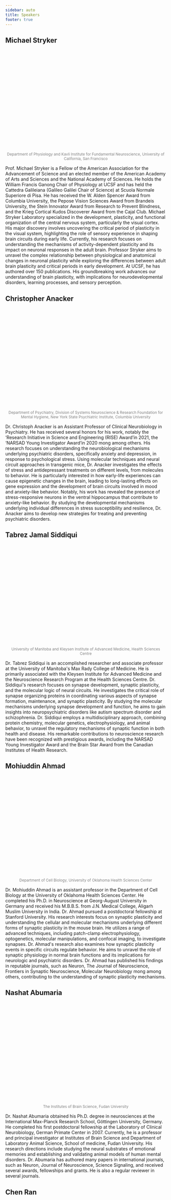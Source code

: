 ```yaml
---
sidebar: auto
title: Speakers
footer: true
---
```

## Michael Stryker
<div>
    <center>
        <img :src="$withBase('stryker-fac_0.jpg')" style='height:20rem;'><br>
        	<small style='color:grey;'>
                Department of Physiology and Kavli Institute for Fundamental Neuroscience, University of California, San Francisco
            </small>
    </center>
</div>

Prof. Michael Stryker is a Fellow of the American Association for the Advancement of Science and an elected member of the American Academy of Arts and Sciences and the National Academy of Sciences. He holds the William Francis Ganong Chair of Physiology at UCSF and has held the Cattedra Galileiana (Galileo Galilei Chair of Science) at Scuola Normale Superiore di Pisa. He has received the W. Alden Spencer Award from Columbia University, the Pepose Vision Sciences Award from Brandeis University, the Stein Innovator Award from Research to Prevent Blindness, and the Krieg Cortical Kudos Discoverer Award from the Cajal Club. Michael Stryker Laboratory specialized in the development, plasticity, and functional organization of the central nervous system, particularly the visual cortex. His major discovery involves uncovering the critical period of plasticity in the visual system, highlighting the role of sensory experience in shaping brain circuits during early life. Currently, his research focuses on understanding the mechanisms of activity-dependent plasticity and its impact on neuronal responses in the adult brain. Professor Stryker aims to unravel the complex relationship between physiological and anatomical changes in neuronal plasticity while exploring the differences between adult brain plasticity and critical periods in early development. At UCSF, he has authored over 150 publications. His groundbreaking work advances our understanding of brain plasticity, with implications for neurodevelopmental disorders, learning processes, and sensory perception. 

## Christopher Anacker

<div>
    <center>
        <img :src="$withBase('Christoph Anacker.jpeg')" style='height:20rem;'><br>
        	<small style='color:grey;'>
                Department of Psychiatry, Division of Systems Neuroscience & Research Foundation for Mental Hygiene, New York State Psychiatric Institute, Columbia University
            </small>
    </center>
</div>

Dr. Christoph Anacker is an Assistant Professor of Clinical Neurobiology in Psychiatry. He has received several honors for his work, notably the ‘Research Initiative in Science and Engineering (RISE) Award’in 2021, the ‘NARSAD Young Investigator Award’in 2020 mong among others. His research focuses on understanding the neurobiological mechanisms underlying psychiatric disorders, specifically anxiety and depression, in response to psychological stress. Using molecular techniques and neural circuit approaches in transgenic mice, Dr. Anacker investigates the effects of stress and antidepressant treatments on different levels, from molecules to behavior. He is particularly interested in how early-life experiences can cause epigenetic changes in the brain, leading to long-lasting effects on gene expression and the development of brain circuits involved in mood and anxiety-like behavior. Notably, his work has revealed the presence of stress-responsive neurons in the ventral hippocampus that contribute to anxiety-like behavior. By studying the developmental mechanisms underlying individual differences in stress susceptibility and resilience, Dr. Anacker aims to develop new strategies for treating and preventing psychiatric disorders. 

## Tabrez Jamal Siddiqui

<div>
    <center>
        <img :src="$withBase('Tabrez Jamal  Siddiqui.jpg')" style='height:20rem;'><br>
        	<small style='color:grey;'>
                University of Manitoba and Kleysen Institute of Advanced Medicine, Health Sciences Centre
            </small>
    </center>
</div>



Dr. Tabrez Siddiqui is an accomplished researcher and associate professor at the University of Manitoba's Max Rady College of Medicine. He is primarily associated with the Kleysen Institute for Advanced Medicine and the Neuroscience Research Program at the Health Sciences Centre. Dr. Siddiqui's research focuses on synapse development, synaptic plasticity, and the molecular logic of neural circuits. He investigates the critical role of synapse organizing proteins in coordinating various aspects of synapse formation, maintenance, and synaptic plasticity. By studying the molecular mechanisms underlying synapse development and function, he aims to gain insights into neuropsychiatric disorders like autism spectrum disorder and schizophrenia. Dr. Siddiqui employs a multidisciplinary approach, combining protein chemistry, molecular genetics, electrophysiology, and animal behavior, to unravel the regulatory mechanisms of synaptic function in both health and disease. His remarkable contributions to neuroscience research have been recognized with prestigious awards, including the NARSAD Young Investigator Award and the Brain Star Award from the Canadian Institutes of Health Research.

## Mohiuddin Ahmad   

<div>
    <center>
        <img :src="$withBase('Mohiuddin Ahmad.jpg')" style='height:20rem;'><br>
        	<small style='color:grey;'>
                Department of Cell Biology, University of Oklahoma Health Sciences Center
            </small>
    </center>
</div>

Dr. Mohiuddin Ahmad is an assistant professor in the Department of Cell Biology at the University of Oklahoma Health Sciences Center. He completed his Ph.D. in Neuroscience at Georg-August University in Germany and received his M.B.B.S. from J.N. Medical College, Aligarh Muslim University in India. Dr. Ahmad pursued a postdoctoral fellowship at Stanford University. His research interests focus on synaptic plasticity and understanding the cellular and molecular mechanisms underlying different forms of synaptic plasticity in the mouse brain. He utilizes a range of advanced techniques, including patch-clamp electrophysiology, optogenetics, molecular manipulations, and confocal imaging, to investigate synapses. Dr. Ahmad's research also examines how synaptic plasticity events in specific circuits regulate behavior. He aims to unravel the role of synaptic physiology in normal brain functions and its implications for neurologic and psychiatric disorders. Dr. Ahmad has published his findings in reputable journals, such as Neuron, The Journal of Neuroscience, Frontiers in Synaptic Neuroscience, Molecular Neurobiology mong among others, contributing to the understanding of synaptic plasticity mechanisms. 

## Nashat Abumaria   

<div>
    <center>
        <img :src="$withBase('Nashat Abumaria.jpg')" style='height:20rem;'><br>
        	<small style='color:grey;'>
                The Institutes of Brain Science, Fudan University
            </small>
    </center>
</div>

Dr. Nashat Abumaria obtained his Ph.D. degree in neurosciences at the International Max-Planck Research School, Göttingen University, Germany. He completed his first postdoctoral fellowship at the Laboratory of Clinical Neurobiology, German Primate Center in 2007. Currently, he is a professor and principal investigator at Institutes of Brain Science and Department of Laboratory Animal Science, School of medicine, Fudan University. His research directions include studying the neural substrates of emotional memories and establishing and validating animal models of human mental disorders. Dr. Abumaria has authored many papers in international journals, such as Neuron, Journal of Neuroscience, Science Signaling, and received several awards, fellowships and grants. He is also a regular reviewer in several journals.

## **Chen Ran**   

<div>
    <center>
        <img :src="$withBase('Chen-Ran.jpg')" style='height:20rem;'><br>
        	<small style='color:grey;'>
                Department of Neuroscience, Scripps Research
            </small>
    </center>
</div>



Dr. Chen Ran, an assistant Professor at Scripps Research, aims to reveal basic principles of how the brain encodes and processes information and shed light on the development of novel therapeutics for treating hypertension, obesity, diabetes, indigestion, eating disorders, pulmonary diseases, nausea, visceral pain, infection-induced sickness behaviors, and many others. Combining in vivo functional imaging, electrophysiological recordings, and mouse genetics, neuronal activity manipulation (optogenetics, chemogenetics), animal behavior, neural circuit tracing and others, He will unravel how the nervous system detects mechanical, chemical, and thermal stimuli from the periphery to synthesize our internal sensations, such as satiety, hunger, nausea, hypoxia, and visceral pain. Dr. Chen Ran graduated from Peking University with a bachelor's degree. From 2017 to 2023, he is a postdoctoral fellow in the lab of Prof. Stephen Liberles at the Department of Cell Biology, Harvard Medical School. Dr. Ran has made notable contributions to the field, which have been published in renowned journals, such as Nature, Cell, Nat Neuroscience, Journal of neuroscience mong among others. 

## Xinyu Zhao

<div>
    <center>
        <img :src="$withBase('赵昕宇.jpg')" style='height:20rem;'><br>
        	<small style='color:grey;'>
                School of life science, Tsinghua University
            </small>
    </center>
</div>


Dr. Xinyu Zhao is an assistant professor and doctoral supervisor at the Tsinghua University School of Life Sciences, the Tsinghua-IDG/McGovern Institute for Brain Research, and the Tsinghua-Peking Joint Center for Life Sciences. Having joined these institutions in 2022, he is spearheading research into the neural mechanisms of learning processes. Before his affiliation with Tsinghua, Dr. Zhao cultivated expertise in the neural mechanisms of vision and memory at Northwestern University and the Howard Hughes Medical Institute (HHMI) in the USA. His current research utilizes state-of-the-art technologies including electrophysiology, optical imaging, and virtual reality behavioral studies. Dr. Zhao's lab is focused on understanding the role of cellular-level computations like synaptic plasticity in neural circuit operations, and unraveling the algorithmic foundations of complex learning behaviors. Concurrently, they are developing neural network learning models combining computational neuroscience with artificial intelligence techniques. He has published several research papers in Nature Neuroscience, Neuron, Nature Communications, Journal of Neuroscience and other internationally journals.

## Yatu Guo

<div>
    <center>
        <img :src="$withBase('郭雅图.jpg')" style='height:20rem;'><br>
        	<small style='color:grey;'>
                Tianjin Eye Hospital
            </small>
    </center>
</div>

Dr. Yatu Guo is the deputy chief physician in Tianjin Eye Hospital. Her main research areas are strabismus, amblyopia and pediatric eye diseases, binocular vision development, visual nerve electrophysiology, visual development assessment of special children, and the influence of nutritional status on children's vision and cognition, and other clinical and basic translational medicine research. She is a member of the Youth Committee of the Tianjin Academy of Ophthalmology, a member of the Visual Physiology Group of the Tianjin Academy of Ophthalmology, a member of the optometry Group of the Tianjin Academy of Ophthalmology, and a member of the Food and Nutrition Committee of the Tianjin Anti-Aging Association. In recent years, she presided over and participated in 5 national and provincial level projects, and undertook projects such as "Tianjin's third batch of special Talents Support Plan" and "Tianjin Health and family Planning Industry high-level talents - Young medical talents".

## Yongchun Yu

<div>
    <center>
        <img :src="$withBase('禹永春.jpg')" style='height:20rem;'><br>
        	<small style='color:grey;'>
                The Institutes of Brain Science, Fudan University
            </small>
    </center>
</div>

Dr. Yongchun Yu received his Ph.D. degree in neurobiology at the Fudan University in 2006. From 2006 to 2009, he was a postdoctoral fellow in the University of Texas Health Science Center and the Memorial Sloan Kettering Cancer Center. He is mainly engaged in the development of mammalian cortical synaptic circuits, especially in the study of electrical synapses on the development of cortical neural circuits and transplantation of interneurons to promote the elimination of fear memories. Dr. Yu has authored papers in several prominent international journals, such as Nature, Neuron, Nature Communications, Protein Cell. Dr. Yu is currently the vice director of the Frontiers Center for Brain Science and the vice director of the State Key Laboratory of Medical Neurobiology. Dr. Yu is the leader of the major project of 2030 "Brain Science and Brain-like Research", winner of the National Science Fund for Outstanding Young Scholars, leading talents of science and technology innovation for young and middle-aged people of the Ministry of Science and Technology, and winners of Shanghai Excellent Academic Leaders. He has won many honorary titles such as Zhang Xiangtong Neuroscience Young Scientist Award and Meiji Life Science Excellence Award.

## Jiayi Zhang

<div>
    <center>
        <img :src="$withBase('张嘉漪.png')" style='height:20rem;'><br>
        	<small style='color:grey;'>
                The Institutes of Brain Science, Fudan University
            </small>
    </center>
</div>

Dr. Jiayi Zhang received her Ph.D. degree from Brown University. She was a Brown-Coxe postdoctoral fellow in Yale University and joined Institutes of Brain Science at Fudan University in 2012. Her research interests include development and function of visual circuit and restoration of visual function. With a strong physics and neuroscience background, Dr. Zhang has utilized inter-disciplinary approaches to develop novel technologies for treating neural (visual in particular) disorders. Jiayi Zhang has published many papers in journals including Neuron, Advanced Materials and Nature Communications in the past five years, which was cited for over 1000 times by journals including Nature Nanotechnology. She is currently the vice director of State Key Laboratory of Medical Neurobiology and the vice chairman of the Young Scholar Panel and fellow for Chinese Association for Physiological Sciences (CAPS).

## Yu Gu

<div>
    <center>
        <img :src="$withBase('顾宇.png')" style='height:20rem;'><br>
        	<small style='color:grey;'>
                The Institutes of Brain Science, Fudan University
            </small>
    </center>
</div>

Dr. Yu Gu received his Ph.D. degree of neuroscience from University of Maryland in 2014.From 2014 to 2017, he conducted postdoctoral research in the Department of Neurobiology at Northwestern University in America, and joined the Institutes of Brain Science at Fudan University in 2018. His research interests include the development and function of visual circuits and the treatment to amblyopia. He uses the techniques such as in vivo multichannel electrophysiology and whole-brain calcium imaging to investigate the regulatory mechanisms of the visual circuit development. His research results have been published in Nature Neuroscience, Neuron, and other well-known neuroscience journals. He has been supported by 3 National Natural Science Foundation of China. Currently, he is also a committee member of the Sensory and Motor Branch of the Chinese Society of Neuroscience and a young editorial board member of the journal Neuroscience Bulletin.

## Tifei Yuan

<div>
    <center>
        <img :src="$withBase('袁逖飞.jpg')" style='height:20rem;'><br>
        	<small style='color:grey;'>
                Shanghai Mental Health Center
            </small>
    </center>
</div>

Dr. Tifei Yuan is a professor, PI in Shanghai Mental Health Center. He focuses on the mechanisms and interventions in drug addiction, Cognitive Science and Neuroregulation. He is the Vice Chairman and Secretary-General of the Stress Neurobiology Branch of Chinese Neuroscience Society; member of the Expert Advisory Committee of the Drug Rehabilitation Administration of the Ministry of Justice and a standing member of Brain Function Detection and Regulation Rehabilitation Committee, Chinese Rehabilitation Medical Association. He has published a series of research papers as corresponding author in journals such as Nature Neuroscience, JAMA Psychiatry, Molecular Psychiatry, Science Advances, Biological Psychiatry, etc. He is also on the editorial board of Brain Behav Immun, Sci Data and other journals.

## Yadong Li

<div>
    <center>
        <img :src="$withBase('李亚东.jpg')" style='height:20rem;'><br>
        	<small style='color:grey;'>
                Songjiang Institute, Shanghai Jiao Tong University, School of Medicine 
            </small>
    </center>
</div>

Dr. Yadong Li is a professor, PI in Shanghai Jiao Tong University School of Medicine Songjiang Institute. He graduated from the School of Pharmacy, Fudan University with a Ph.D. degree in 2018. After postdoctoral training at the University of North Carolina at Chapel Hill from 2018 to 2023, he joined Shanghai Jiao Tong University. He focuses on the mechanisms of sleep arousal onset and the role of regulation of learning memory; the loops, molecular mechanisms and intervention strategies of cognitive-emotional impairment in Alzheimer's disease; the regulation of adult hippocampal neurogenesis and the role of memory-emotional behavior. His research results have been published in Cell Stem Cell, Nature Neuroscience, Molecular Psychiatry, Nature Communications. He was awarded the NARSAD Young Scientist Award during postdoctoral period, and was supported by Shanghai Leading Talent (Overseas) Young Talent in 2022.

## Yelin Chen

<div>
    <center>
        <img :src="$withBase('陈椰林.jpg')" style='height:20rem;'><br>
        	<small style='color:grey;'>
                Interdisciplinary Research Center on Biology and Chemistry, Chinese Academy of Science
            </small>
    </center>
</div>

Dr. Yelin Chen is a professor, Ph.D. supervisor in Interdisciplinary Research Center on Biology and Chemistry (IRCBC). He received his bachelor degree in Peking University, then joined Vanderbilt University and received his Ph.D. in Neurobiology in 2007, followed by postdoctoral work at MIT and Genentech Inc. In 2015, he joined the IRCBC. His research interests include how NMDA subtype of glutamate receptors contribute to brain function and disease, and the molecular mechanisms of synaptic degeneration in Alzheimer's disease. He made important contributions in the pathogenesis of psychiatric and neurodegenerative diseases and drug targets discovery. His research results have been published in international academic journals such as Neuron, Journal of Neuroscience, Molecular Pharmaceutics, Neuropsychopharmacology, etc. He has been invited to serve as reviewer for international academic journals such as Mol Pharm, J Neurochem, Neuropsychopharmacology, etc.

## Kaiwen He

<div>
    <center>
        <img :src="$withBase('何凯雯.jpeg')" style='height:20rem;'><br>
        	<small style='color:grey;'>
                Interdisciplinary Research Center on Biology and Chemistry, Chinese Academy of Science
            </small>
    </center>
</div>

Dr. Kaiwen He is a professor, Ph.D. supervisor in Interdisciplinary Research Center on Biology and Chemistry (IRCBC). She graduated with a bachelor degree in Tsinghua University in 2003, and received Ph.D. degree in Neuroscience in 2009 in the University of Maryland College Park. After postdoctoral training at the Johns Hopkins University, she joined the IRCBC since 2015. Her main research interests include the role of sleep and rhythm in the regulation of neurological function and the mechanisms of regulation; the interrelationship between sleep disorders and neurodegenerative diseases; the early pathogenesis of neurodegenerative diseases. She has published nearly 20 research papers in Nature Neuroscience, Neuron, Brain, EMBOJ, PNAS and other internationally renowned journals. Her group has undertaken four research projects in Shanghai and the National Science Foundation of China.